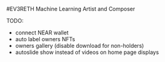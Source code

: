 #EV3RETH
Machine Learning Artist and Composer

TODO:
- connect NEAR wallet
- auto label owners NFTs
- owners gallery (disable download for non-holders)
- autoslide show instead of videos on home page displays